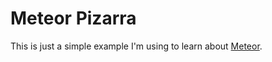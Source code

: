 # Meteor Pizarra

This is just a simple example I'm using to learn about [Meteor](http://meteor.com/).
